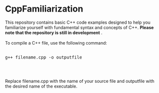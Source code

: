 # CppFamiliarization

This repository contains basic C++ code examples designed to help you familiarize yourself with fundamental syntax and concepts of C++. __Please note that the repository is still in development__ .<br><br>
To compile a C++ file, use the following command:<br><br>

<pre>g++ filename.cpp -o outputfile </pre><br><br>
Replace filename.cpp with the name of your source file and outputfile with the desired name of the executable.
